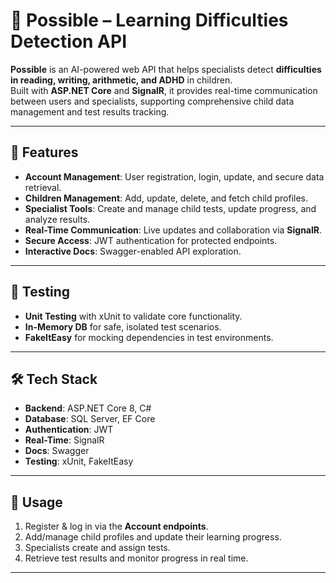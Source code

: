 # 🧠 Possible – Learning Difficulties Detection API

**Possible** is an AI-powered web API that helps specialists detect **difficulties in reading, writing, arithmetic, and ADHD** in children.  
Built with **ASP.NET Core** and **SignalR**, it provides real-time communication between users and specialists, supporting comprehensive child data management and test results tracking.

---

## 🚀 Features
- **Account Management**: User registration, login, update, and secure data retrieval.  
- **Children Management**: Add, update, delete, and fetch child profiles.  
- **Specialist Tools**: Create and manage child tests, update progress, and analyze results.  
- **Real-Time Communication**: Live updates and collaboration via **SignalR**.  
- **Secure Access**: JWT authentication for protected endpoints.  
- **Interactive Docs**: Swagger-enabled API exploration.  

---

## 🧪 Testing
- **Unit Testing** with xUnit to validate core functionality.  
- **In-Memory DB** for safe, isolated test scenarios.  
- **FakeItEasy** for mocking dependencies in test environments.  

---

## 🛠 Tech Stack
- **Backend**: ASP.NET Core 8, C#  
- **Database**: SQL Server, EF Core  
- **Authentication**: JWT  
- **Real-Time**: SignalR  
- **Docs**: Swagger  
- **Testing**: xUnit, FakeItEasy  

---

## 📜 Usage
1. Register & log in via the **Account endpoints**.  
2. Add/manage child profiles and update their learning progress.  
3. Specialists create and assign tests.  
4. Retrieve test results and monitor progress in real time.  

---
